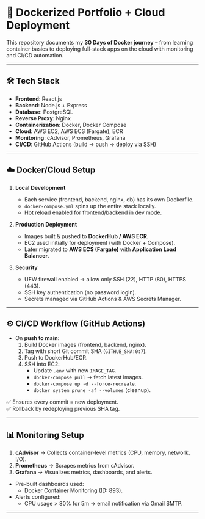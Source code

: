 # 🚀 Dockerized Portfolio + Cloud Deployment

This repository documents my **30 Days of Docker journey** – from learning container basics to deploying full-stack apps on the cloud with monitoring and CI/CD automation.  

---

## 🛠️ Tech Stack

- **Frontend**: React.js  
- **Backend**: Node.js + Express  
- **Database**: PostgreSQL  
- **Reverse Proxy**: Nginx  
- **Containerization**: Docker, Docker Compose  
- **Cloud**: AWS EC2, AWS ECS (Fargate), ECR  
- **Monitoring**: cAdvisor, Prometheus, Grafana  
- **CI/CD**: GitHub Actions (build → push → deploy via SSH)  

---

## ☁️ Docker/Cloud Setup

1. **Local Development**
   - Each service (frontend, backend, nginx, db) has its own Dockerfile.
   - `docker-compose.yml` spins up the entire stack locally.
   - Hot reload enabled for frontend/backend in dev mode.

2. **Production Deployment**
   - Images built & pushed to **DockerHub / AWS ECR**.
   - EC2 used initially for deployment (with Docker + Compose).
   - Later migrated to **AWS ECS (Fargate)** with **Application Load Balancer**.

3. **Security**
   - UFW firewall enabled → allow only SSH (22), HTTP (80), HTTPS (443).
   - SSH key authentication (no password login).
   - Secrets managed via GitHub Actions & AWS Secrets Manager.

---

## ⚙️ CI/CD Workflow (GitHub Actions)

- On **push to main**:
  1. Build Docker images (frontend, backend, nginx).  
  2. Tag with short Git commit SHA (`GITHUB_SHA:0:7`).  
  3. Push to DockerHub/ECR.  
  4. SSH into EC2:
     - Update `.env` with new `IMAGE_TAG`.  
     - `docker-compose pull` → fetch latest images.  
     - `docker-compose up -d --force-recreate`.  
     - `docker system prune -af --volumes` (cleanup).  

✅ Ensures every commit = new deployment.  
✅ Rollback by redeploying previous SHA tag.  

---

## 📊 Monitoring Setup

1. **cAdvisor** → Collects container-level metrics (CPU, memory, network, I/O).  
2. **Prometheus** → Scrapes metrics from cAdvisor.  
3. **Grafana** → Visualizes metrics, dashboards, and alerts.  

- Pre-built dashboards used:
  - Docker Container Monitoring (ID: 893).  
- Alerts configured:
  - CPU usage > 80% for 5m → email notification via Gmail SMTP.  

---


